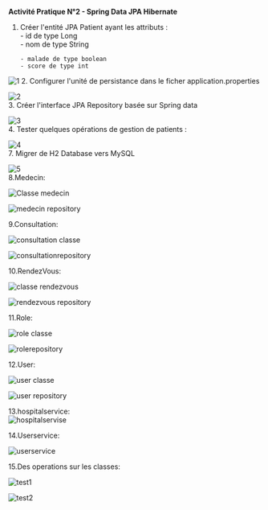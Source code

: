 **Activité Pratique N°2 - Spring Data JPA Hibernate**  
1. Créer l'entité JPA Patient ayant les attributs :  
       - id de type Long  
       - nom de type String  
       
       - malade de type boolean  
       - score de type int  
![1](https://github.com/BOULAHYA-Chaymae/TP2-Spring-Data-JPA-Hibernate/assets/167257389/03a09681-49e0-4bda-afa3-8153a1bb5deb)
2. Configurer l'unité de persistance dans le ficher application.properties
   
![2](https://github.com/BOULAHYA-Chaymae/TP2-Spring-Data-JPA-Hibernate/assets/167257389/c104b01f-1f04-4fb3-b782-1dcda015c4b7)  
3. Créer l'interface JPA Repository basée sur Spring data  

![3](https://github.com/BOULAHYA-Chaymae/TP2-Spring-Data-JPA-Hibernate/assets/167257389/93ae2da2-767f-4506-b3f7-6278a23fcd47)  
4. Tester quelques opérations de gestion de patients :  

![4](https://github.com/BOULAHYA-Chaymae/TP2-Spring-Data-JPA-Hibernate/assets/167257389/33498e30-eb34-4f63-ae70-3b757797f951)  
7. Migrer de H2 Database vers MySQL  

![5](https://github.com/BOULAHYA-Chaymae/TP2-Spring-Data-JPA-Hibernate/assets/167257389/4234722a-25fb-497d-8ad6-3bb6db0345f4)  
8.Medecin:  

![Classe medecin](https://github.com/BOULAHYA-Chaymae/TP2-Spring-Data-JPA-Hibernate/assets/167257389/ef467c15-4f09-4320-a575-aa88e0e1124e)   

![medecin repository](https://github.com/BOULAHYA-Chaymae/TP2-Spring-Data-JPA-Hibernate/assets/167257389/518135e0-1258-402b-a666-1c070dfd6024)


9.Consultation:  

![consultation classe](https://github.com/BOULAHYA-Chaymae/TP2-Spring-Data-JPA-Hibernate/assets/167257389/1fe1ddc0-b4dd-4630-89f8-4d8957d33d50)  

![consultationrepository](https://github.com/BOULAHYA-Chaymae/TP2-Spring-Data-JPA-Hibernate/assets/167257389/11916d59-3ccb-470a-87c6-8640787d0fc5)  

10.RendezVous:  

![classe rendezvous](https://github.com/BOULAHYA-Chaymae/TP2-Spring-Data-JPA-Hibernate/assets/167257389/ef4425f2-a522-4c0e-9907-3120ee4ed609)   

![rendezvous repository](https://github.com/BOULAHYA-Chaymae/TP2-Spring-Data-JPA-Hibernate/assets/167257389/b629bb9a-e90d-4de4-8ac8-bbe4336276bd)  


11.Role:  

![role classe](https://github.com/BOULAHYA-Chaymae/TP2-Spring-Data-JPA-Hibernate/assets/167257389/aac0f410-5872-4fee-9021-98c98702b467)  

![rolerepository](https://github.com/BOULAHYA-Chaymae/TP2-Spring-Data-JPA-Hibernate/assets/167257389/1eac1f5c-5931-48e1-9ec8-9d7006f86ca4)  

12.User:  

![user classe](https://github.com/BOULAHYA-Chaymae/TP2-Spring-Data-JPA-Hibernate/assets/167257389/7f8281c6-d354-4248-bf31-84f3af1dc82a)  

![user repository](https://github.com/BOULAHYA-Chaymae/TP2-Spring-Data-JPA-Hibernate/assets/167257389/8a66271f-9530-4cc8-8476-e50386d7ee76)  

13.hospitalservice:  
![hospitalservise](https://github.com/BOULAHYA-Chaymae/TP2-Spring-Data-JPA-Hibernate/assets/167257389/e4b6ed45-a2dd-4238-97fa-b097cd373a47)

14.Userservice:

![userservice](https://github.com/BOULAHYA-Chaymae/TP2-Spring-Data-JPA-Hibernate/assets/167257389/045f5a4b-0cfe-4231-9eeb-de8f634ad548)  

15.Des operations sur les classes:  


![test1](https://github.com/BOULAHYA-Chaymae/TP2-Spring-Data-JPA-Hibernate/assets/167257389/0f2f9d46-89c1-4b50-969c-be3d79832d32)  

![test2](https://github.com/BOULAHYA-Chaymae/TP2-Spring-Data-JPA-Hibernate/assets/167257389/fd846aea-2d8f-45d8-b748-2ec4931f38ad)

